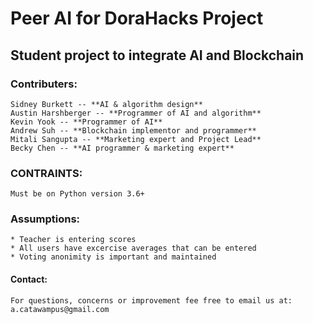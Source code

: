 # Peer AI for DoraHacks Project
## Student project to integrate AI and Blockchain
### Contributers:
    Sidney Burkett -- **AI & algorithm design**
    Austin Harshberger -- **Programmer of AI and algorithm**  
    Kevin Yook -- **Programmer of AI**
    Andrew Suh -- **Blockchain implementor and programmer**
    Mitali Sangupta -- **Marketing expert and Project Lead**
    Becky Chen -- **AI programmer & marketing expert**

### CONTRAINTS:
    Must be on Python version 3.6+

### Assumptions:
    * Teacher is entering scores
    * All users have excercise averages that can be entered
    * Voting anonimity is important and maintained

#### Contact:
    For questions, concerns or improvement fee free to email us at:
    a.catawampus@gmail.com
